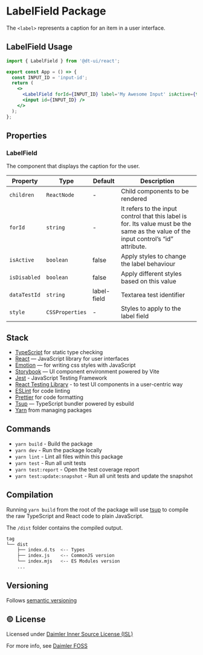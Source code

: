 # LabelField Package

The `<label>` represents a caption for an item in a user interface.

## LabelField Usage

```jsx
import { LabelField } from '@dt-ui/react';

export const App = () => {
  const INPUT_ID = 'input-id';
  return (
    <>
      <LabelField forId={INPUT_ID} label='My Awesome Input' isActive={true} />
      <input id={INPUT_ID} />
    </>
  );
};
```

## Properties

### LabelField

The component that displays the caption for the user.

| Property     | Type            | Default     | Description                                                                                                                           |
|--------------|-----------------|-------------|---------------------------------------------------------------------------------------------------------------------------------------|
| `children`   | `ReactNode`     | -           | Child components to be rendered                                                                                                       |
| `forId`      | `string`        | -           | It refers to the input control that this label is for. Its value must be the same as the value of the input control’s “id” attribute. |
| `isActive`   | `boolean`       | false       | Apply styles to change the label behaviour                                                                                            |
| `isDisabled` | `boolean`       | false       | Apply different styles based on this value                                                                                            |
| `dataTestId` | `string`        | label-field | Textarea test identifier                                                                                                              |
| `style`      | `CSSProperties` | -           | Styles to apply to the label field                                                                                                    |

## Stack

- [TypeScript](https://www.typescriptlang.org/) for static type checking
- [React](https://reactjs.org/) — JavaScript library for user interfaces
- [Emotion](https://emotion.sh/docs/introduction) — for writing css styles with JavaScript
- [Storybook](https://storybook.js.org/) — UI component environment powered by Vite
- [Jest](https://jestjs.io/) - JavaScript Testing Framework
- [React Testing Library](https://testing-library.com/) - to test UI components in a user-centric way
- [ESLint](https://eslint.org/) for code linting
- [Prettier](https://prettier.io) for code formatting
- [Tsup](https://github.com/egoist/tsup) — TypeScript bundler powered by esbuild
- [Yarn](https://yarnpkg.com/) from managing packages

## Commands

- `yarn build` - Build the package
- `yarn dev` - Run the package locally
- `yarn lint` - Lint all files within this package
- `yarn test` - Run all unit tests
- `yarn test:report` - Open the test coverage report
- `yarn test:update:snapshot` - Run all unit tests and update the snapshot

## Compilation

Running `yarn build` from the root of the package will use [tsup](https://tsup.egoist.dev/) to compile the raw TypeScript and React code to plain JavaScript.

The `/dist` folder contains the compiled output.

```bash
tag
└── dist
    ├── index.d.ts  <-- Types
    ├── index.js    <-- CommonJS version
    └── index.mjs   <-- ES Modules version
    ...
```

## Versioning

Follows [semantic versioning](https://semver.org/)

## &copy; License

Licensed under [Daimler Inner Source License (ISL)](LICENSE.md)

For more info, see [Daimler FOSS](https://git.t3.daimlertruck.com/tbf/daimler-inner-source-license)
